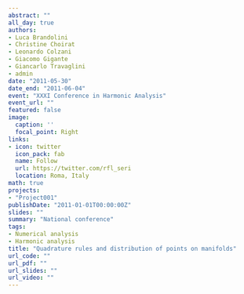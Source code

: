 ```yaml
---
abstract: ""
all_day: true
authors:
- Luca Brandolini
- Christine Choirat
- Leonardo Colzani
- Giacomo Gigante
- Giancarlo Travaglini
- admin
date: "2011-05-30"
date_end: "2011-06-04"
event: "XXXI Conference in Harmonic Analysis"
event_url: ""
featured: false
image:
  caption: ''
  focal_point: Right
links:
- icon: twitter
  icon_pack: fab
  name: Follow
  url: https://twitter.com/rfl_seri
  location: Roma, Italy
math: true
projects:
- "Project001"
publishDate: "2011-01-01T00:00:00Z"
slides: ""
summary: "National conference"
tags:
- Numerical analysis
- Harmonic analysis
title: "Quadrature rules and distribution of points on manifolds"
url_code: ""
url_pdf: ""
url_slides: ""
url_video: ""
---
```

